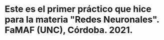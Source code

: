 # Este es el primer práctico que hice para la materia "Redes Neuronales". FaMAF (UNC), Córdoba. 2021.
